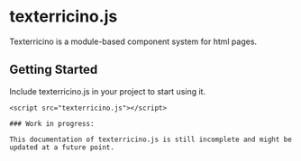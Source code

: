 # texterricino.js

Texterricino is a module-based component system for html pages.

## Getting Started

Include texterricino.js in your project to start using it.

```
<script src="texterricino.js"></script>

### Work in progress:

This documentation of texterricino.js is still incomplete and might be updated at a future point.
